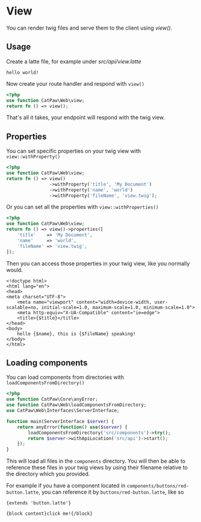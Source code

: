 # View

You can render twig files and serve them to the client using _view()_.

## Usage

Create a latte file, for example under _src/api/view.latte_

```twig
hello world!
```



Now create your route handler and respond with `view()`

```php
<?php
use function CatPaw\Web\view;
return fn () => view();
```

That's all it takes, your endpoint will respond with the twig view.

## Properties

You can set specific properties on your twig view with `view::withProperty()`

```php
<?php
use function CatPaw\Web\view;
return fn () => view()
                ->withProperty('title', 'My Document')
                ->withProperty('name', 'world')
                ->withProperty('fileName', 'view.twig');
```

Or you can set all the properties with `view::withProperties()`

```php
<?php
use function CatPaw\Web\view;
return fn () => view()->properties([
    'title'    => 'My Document',
    'name'     => 'world',
    'fileName' => 'view.twig',
]);
```

Then you can access those properties in your twig view, like you normally would.

```latte
<!doctype html>
<html lang="en">
<head>
<meta charset="UTF-8">
    <meta name="viewport" content="width=device-width, user-scalable=no, initial-scale=1.0, maximum-scale=1.0, minimum-scale=1.0">
    <meta http-equiv="X-UA-Compatible" content="ie=edge">
    <title>{$title}</title>
</head>
<body>
    hello {$name}, this is {$fileName} speaking!
</body>
</html>
```

## Loading components

You can load components from directories with `loadComponentsFromDirectory()`

```php
<?php
use function CatPaw\Core\anyError;
use function CatPaw\Web\loadComponentsFromDirectory;
use CatPaw\Web\Interfaces\ServerInterface;

function main(ServerInterface $server) {
    return anyError(function() use($server) {
        loadComponentsFromDirectory('src/components')->try();
        return $server->withApiLocation('src/api')->start();
    });
}
```

This will load all files in the `components` directory.
You will then be able to reference these files in your twig views by using their filename relative to the directory which you provided.

For example if you have a component located in `components/buttons/red-button.latte`, you can reference it by `buttons/red-button.latte`, like so

```latte
{extends 'button.latte'}

{block content}click me!{/block}
```